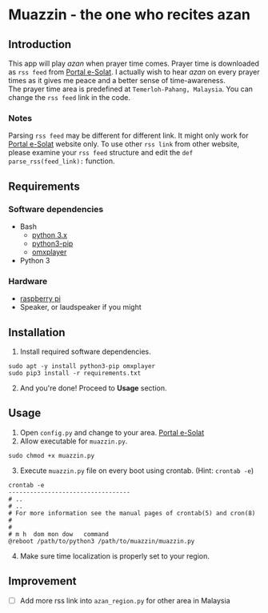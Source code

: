 # Muazzin - the one who recites azan

## Introduction
This app will play _azan_ when prayer time comes. Prayer time is downloaded as `rss feed` from [Portal e-Solat](https://www.e-solat.gov.my/). I actually wish to hear _azan_ on every prayer times as it gives me peace and a better sense of time-awareness.</br>
The prayer time area is predefined at `Temerloh-Pahang, Malaysia`. You can change the `rss feed` link in the code.
### Notes
Parsing `rss feed` may be different for different link. It might only work for [Portal e-Solat](https://www.e-solat.gov.my/) website only.
To use other `rss link` from other website, please examine your `rss feed` structure and edit the `def parse_rss(feed_link):` function.

## Requirements
### Software dependencies
- Bash
  - [python 3.x](https://www.python.org/doc/)
  - [python3-pip](https://packages.debian.org/buster/python3-pip)
  - [omxplayer](https://github.com/popcornmix/omxplayer)
- Python 3

### Hardware
- [raspberry pi](https://www.raspberrypi.org/products/)
- Speaker, or laudspeaker if you might

## Installation
1. Install required software dependencies.
```
sudo apt -y install python3-pip omxplayer
sudo pip3 install -r requirements.txt
```
2. And you're done! Proceed to __Usage__ section.

## Usage
1. Open `config.py` and change to your area. [Portal e-Solat](https://www.e-solat.gov.my/)
2. Allow executable for `muazzin.py`.
```
sudo chmod +x muazzin.py
```
3. Execute `muazzin.py` file on every boot using crontab. (Hint: `crontab -e`)
```
crontab -e
----------------------------------
# ..
# ..
# For more information see the manual pages of crontab(5) and cron(8)
#
# 
# m h  dom mon dow   command
@reboot /path/to/python3 /path/to/muazzin/muazzin.py
```
4. Make sure time localization is properly set to your region.

## Improvement
- [ ] Add more rss link into `azan_region.py` for other area in Malaysia

